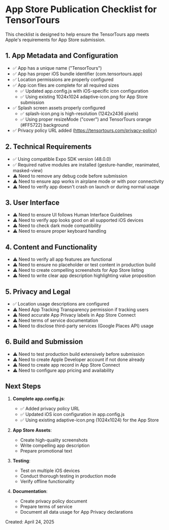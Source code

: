 # App Store Publication Checklist for TensorTours

This checklist is designed to help ensure the TensorTours app meets Apple's requirements for App Store submission.

## 1. App Metadata and Configuration
- ✅ App has a unique name ("TensorTours")
- ✅ App has proper iOS bundle identifier (com.tensortours.app)
- ✅ Location permissions are properly configured
- ✅ App icon files are complete for all required sizes
  - ✅ Updated app.config.js with iOS-specific icon configuration
  - ✅ Using existing 1024x1024 adaptive-icon.png for App Store submission
- ✅ Splash screen assets properly configured
  - ✅ splash-icon.png is high-resolution (1242x2436 pixels)
  - ✅ Using proper resizeMode ("cover") and TensorTours orange (#FF5722) background
- ✅ Privacy policy URL added (https://tensortours.com/privacy-policy)

## 2. Technical Requirements
- ✅ Using compatible Expo SDK version (48.0.0)
- ✅ Required native modules are installed (gesture-handler, reanimated, masked-view)
- ⚠️ Need to remove any debug code before submission
- ⚠️ Need to ensure app works in airplane mode or with poor connectivity
- ⚠️ Need to verify app doesn't crash on launch or during normal usage

## 3. User Interface
- ⚠️ Need to ensure UI follows Human Interface Guidelines
- ⚠️ Need to verify app looks good on all supported iOS devices
- ⚠️ Need to check dark mode compatibility
- ⚠️ Need to ensure proper keyboard handling

## 4. Content and Functionality
- ⚠️ Need to verify all app features are functional
- ⚠️ Need to ensure no placeholder or test content in production build
- ⚠️ Need to create compelling screenshots for App Store listing
- ⚠️ Need to write clear app description highlighting value proposition

## 5. Privacy and Legal
- ✅ Location usage descriptions are configured
- ⚠️ Need App Tracking Transparency permission if tracking users
- ⚠️ Need accurate App Privacy labels in App Store Connect
- ⚠️ Need terms of service documentation
- ⚠️ Need to disclose third-party services (Google Places API) usage

## 6. Build and Submission
- ⚠️ Need to test production build extensively before submission
- ⚠️ Need to create Apple Developer account if not done already
- ⚠️ Need to create app record in App Store Connect
- ⚠️ Need to configure app pricing and availability

## Next Steps

1. **Complete app.config.js**:
   - ✅ Added privacy policy URL
   - ✅ Updated iOS icon configuration in app.config.js
   - ✅ Using existing adaptive-icon.png (1024x1024) for the App Store

2. **App Store Assets**:
   - Create high-quality screenshots
   - Write compelling app description
   - Prepare promotional text

3. **Testing**:
   - Test on multiple iOS devices
   - Conduct thorough testing in production mode
   - Verify offline functionality

4. **Documentation**:
   - Create privacy policy document
   - Prepare terms of service
   - Document all data usage for App Privacy declarations

Created: April 24, 2025
